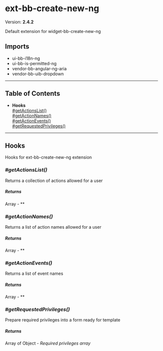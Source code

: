 # ext-bb-create-new-ng


Version: **2.4.2**

Default extension for widget-bb-create-new-ng

## Imports

* ui-bb-i18n-ng
* ui-bb-is-permitted-ng
* vendor-bb-angular-ng-aria
* vendor-bb-uib-dropdown

---

## Table of Contents
- **Hooks**<br/>    <a href="#Hooks_getActionsList">#getActionsList()</a><br/>    <a href="#Hooks_getActionNames">#getActionNames()</a><br/>    <a href="#Hooks_getActionEvents">#getActionEvents()</a><br/>    <a href="#Hooks_getRequestedPrivileges">#getRequestedPrivileges()</a><br/>

---

## Hooks

Hooks for ext-bb-create-new-ng extension

### <a name="Hooks_getActionsList"></a>*#getActionsList()*

Returns a collection of actions allowed for a user

##### Returns

Array - **

### <a name="Hooks_getActionNames"></a>*#getActionNames()*

Returns a list of action names allowed for a user

##### Returns

Array - **

### <a name="Hooks_getActionEvents"></a>*#getActionEvents()*

Returns a list of event names

##### Returns

Array - **

### <a name="Hooks_getRequestedPrivileges"></a>*#getRequestedPrivileges()*

Prepare required privileges into a form ready for template

##### Returns

Array of Object - *Required privileges array*
